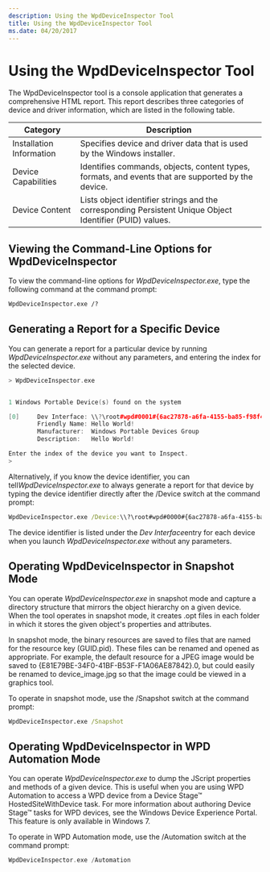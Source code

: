 ```yaml
---
description: Using the WpdDeviceInspector Tool
title: Using the WpdDeviceInspector Tool
ms.date: 04/20/2017
---
```


# Using the WpdDeviceInspector Tool


The WpdDeviceInspector tool is a console application that generates a comprehensive HTML report. This report describes three categories of device and driver information, which are listed in the following table.

| Category                 | Description                                                                                              |
|--------------------------|----------------------------------------------------------------------------------------------------------|
| Installation Information | Specifies device and driver data that is used by the Windows installer.                                  |
| Device Capabilities      | Identifies commands, objects, content types, formats, and events that are supported by the device.       |
| Device Content           | Lists object identifier strings and the corresponding Persistent Unique Object Identifier (PUID) values. |

 

## <span id="Viewing_the_Command-Line_Options_for_WpdDeviceInspector"></span><span id="viewing_the_command-line_options_for_wpddeviceinspector"></span><span id="VIEWING_THE_COMMAND-LINE_OPTIONS_FOR_WPDDEVICEINSPECTOR"></span>Viewing the Command-Line Options for WpdDeviceInspector


To view the command-line options for *WpdDeviceInspector.exe*, type the following command at the command prompt:

```cmd
WpdDeviceInspector.exe /?
```

## <span id="Generating_a_Report_for_a_Specific_Device"></span><span id="generating_a_report_for_a_specific_device"></span><span id="GENERATING_A_REPORT_FOR_A_SPECIFIC_DEVICE"></span>Generating a Report for a Specific Device


You can generate a report for a particular device by running *WpdDeviceInspector.exe* without any parameters, and entering the index for the selected device.

```cpp
> WpdDeviceInspector.exe


1 Windows Portable Device(s) found on the system

[0]     Dev Interface: \\?\root#wpd#0001#{6ac27878-a6fa-4155-ba85-f98f491d4f33}
        Friendly Name: Hello World!
        Manufacturer:  Windows Portable Devices Group
        Description:   Hello World!

Enter the index of the device you want to Inspect.
>
```

Alternatively, if you know the device identifier, you can tell*WpdDeviceInspector.exe* to always generate a report for that device by typing the device identifier directly after the /Device switch at the command prompt:

```cmd
WpdDeviceInspector.exe /Device:\\?\root#wpd#0000#{6ac27878-a6fa-4155-ba85-f98f491d4f33}
```

The device identifier is listed under the *Dev Interface*entry for each device when you launch *WpdDeviceInspector.exe* without any parameters.

## <span id="Operating_WpdDeviceInspector_in_Snapshot_Mode"></span><span id="operating_wpddeviceinspector_in_snapshot_mode"></span><span id="OPERATING_WPDDEVICEINSPECTOR_IN_SNAPSHOT_MODE"></span>Operating WpdDeviceInspector in Snapshot Mode


You can operate *WpdDeviceInspector.exe* in snapshot mode and capture a directory structure that mirrors the object hierarchy on a given device. When the tool operates in snapshot mode, it creates .opt files in each folder in which it stores the given object's properties and attributes.

In snapshot mode, the binary resources are saved to files that are named for the resource key (GUID.pid). These files can be renamed and opened as appropriate. For example, the default resource for a JPEG image would be saved to {E81E79BE-34F0-41BF-B53F-F1A06AE87842}.0, but could easily be renamed to device\_image.jpg so that the image could be viewed in a graphics tool.

To operate in snapshot mode, use the /Snapshot switch at the command prompt:

```cmd
WpdDeviceInspector.exe /Snapshot
```

## <span id="Operating_WpdDeviceInspector_in_WPD_Automation_Mode"></span><span id="operating_wpddeviceinspector_in_wpd_automation_mode"></span><span id="OPERATING_WPDDEVICEINSPECTOR_IN_WPD_AUTOMATION_MODE"></span>Operating WpdDeviceInspector in WPD Automation Mode


You can operate *WpdDeviceInspector.exe* to dump the JScript properties and methods of a given device. This is useful when you are using WPD Automation to access a WPD device from a Device Stage™ HostedSiteWithDevice task. For more information about authoring Device Stage™ tasks for WPD devices, see the Windows Device Experience Portal. This feature is only available in Windows 7.

To operate in WPD Automation mode, use the /Automation switch at the command prompt:

```cpp
WpdDeviceInspector.exe /Automation
```

 

 




